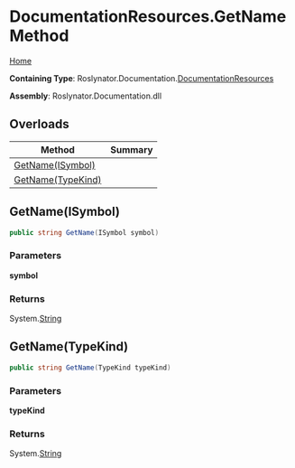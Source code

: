 <a name="_top"></a>

# DocumentationResources\.GetName Method

[Home](../../../../README.md#_top)

**Containing Type**: Roslynator\.Documentation\.[DocumentationResources](../README.md#_top)

**Assembly**: Roslynator\.Documentation\.dll

## Overloads

| Method | Summary |
| ------ | ------- |
| [GetName(ISymbol)](#Roslynator_Documentation_DocumentationResources_GetName_Microsoft_CodeAnalysis_ISymbol_) | |
| [GetName(TypeKind)](#Roslynator_Documentation_DocumentationResources_GetName_Microsoft_CodeAnalysis_TypeKind_) | |

## GetName\(ISymbol\) <a name="Roslynator_Documentation_DocumentationResources_GetName_Microsoft_CodeAnalysis_ISymbol_"></a>

```csharp
public string GetName(ISymbol symbol)
```

### Parameters

**symbol**

### Returns

System\.[String](https://docs.microsoft.com/en-us/dotnet/api/system.string)

## GetName\(TypeKind\) <a name="Roslynator_Documentation_DocumentationResources_GetName_Microsoft_CodeAnalysis_TypeKind_"></a>

```csharp
public string GetName(TypeKind typeKind)
```

### Parameters

**typeKind**

### Returns

System\.[String](https://docs.microsoft.com/en-us/dotnet/api/system.string)

